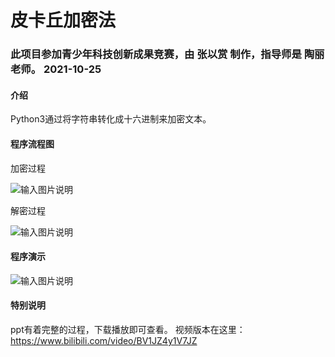 # 皮卡丘加密法


### 此项目参加青少年科技创新成果竞赛，由 张以赏 制作，指导师是 陶丽 老师。 2021-10-25


#### 介绍

Python3通过将字符串转化成十六进制来加密文本。

#### 程序流程图

加密过程

![输入图片说明](https://images.gitee.com/uploads/images/2020/1025/183729_c4376d94_5210553.png "屏幕截图.png")

解密过程

![输入图片说明](https://images.gitee.com/uploads/images/2020/1025/183801_ceb00217_5210553.png "屏幕截图.png")

#### 程序演示

![输入图片说明](https://images.gitee.com/uploads/images/2020/1025/183837_61e7c1b3_5210553.png "屏幕截图.png")

#### 特别说明

ppt有着完整的过程，下载播放即可查看。
视频版本在这里：https://www.bilibili.com/video/BV1JZ4y1V7JZ
